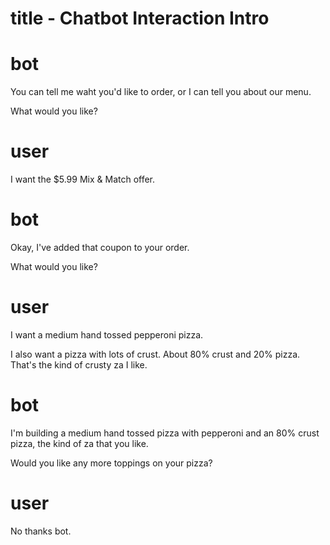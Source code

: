 title - Chatbot Interaction Intro
================

# bot
You can tell me waht you'd like to order, or I can tell you about our menu.

What would you like?

# user
I want the $5.99 Mix & Match offer.

# bot
Okay, I've added that coupon to your order.

What would you like?

# user

I want a medium hand tossed pepperoni pizza.

I also want a pizza with lots of crust. About 80% crust and 20% pizza. That's the kind of crusty za I like.

# bot
I'm building a medium hand tossed pizza with pepperoni and an 80% crust pizza, the kind of za that you like.

Would you like any more toppings on your pizza?

# user

No thanks bot.